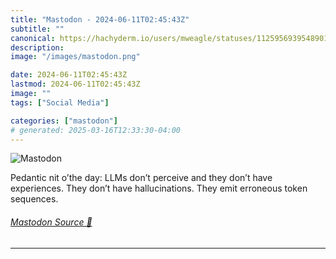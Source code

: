 ```yaml
---
title: "Mastodon - 2024-06-11T02:45:43Z"
subtitle: ""
canonical: https://hachyderm.io/users/mweagle/statuses/112595693954890184
description:
image: "/images/mastodon.png"

date: 2024-06-11T02:45:43Z
lastmod: 2024-06-11T02:45:43Z
image: ""
tags: ["Social Media"]

categories: ["mastodon"]
# generated: 2025-03-16T12:33:30-04:00
---
```

![Mastodon](/images/mastodon.png)

<p>Pedantic nit o’the day: LLMs don’t perceive and they don’t have experiences. They don’t have hallucinations. They emit erroneous token sequences.</p>


###### [Mastodon Source 🐘](https://hachyderm.io/@mweagle/112595693954890184)

___
